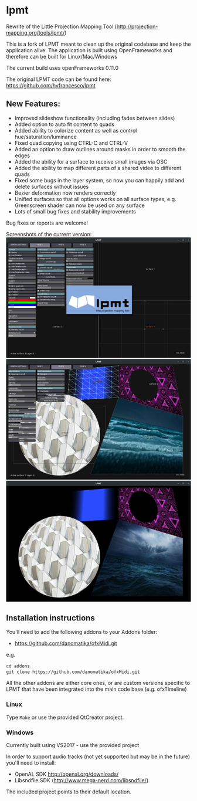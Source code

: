 # lpmt
Rewrite of the Little Projection Mapping Tool (http://projection-mapping.org/tools/lpmt/)

This is a fork of LPMT meant to clean up the original codebase and keep the application alive.
The application is built using OpenFrameworks and therefore can be built for Linux/Mac/Windows

The current build uses openFrameworks 0.11.0

The original LPMT code can be found here: https://github.com/hvfrancesco/lpmt

## New Features:
* Improved slideshow functionality (including fades between slides)
* Added option to auto fit content to quads
* Added ability to colorize content as well as control hue/saturation/luminance 
* Fixed quad copying using CTRL-C and CTRL-V
* Added an option to draw outlines around masks in order to smooth the edges
* Added the ability for a surface to receive small images via OSC
* Added the ability to map different parts of a shared video to different quads
* Fixed some bugs in the layer system, so now you can happily add and delete surfaces without issues
* Bezier deformation now renders correctly
* Unified surfaces so that all options works on all surface types, e.g. Greenscreen shader can now be used on any surface
* Lots of small bug fixes and stability improvements

Bug fixes or reports are welcome!

Screenshots of the current version:
![Screenshot of LPMT](screenshots/screenshot1.jpg)
![Screenshot of LPMT](screenshots/screenshot2.jpg)
![Screenshot of LPMT](screenshots/screenshot3.jpg)

## Installation instructions

You'll need to add the following addons to your Addons folder:

- https://github.com/danomatika/ofxMidi.git

e.g.

```
cd addons
git clone https://github.com/danomatika/ofxMidi.git
```
All the other addons are either core ones, or are custom versions specific to LPMT that have been integrated into the main code base (e.g. ofxTimeline)

### Linux
Type ```Make``` or use the provided QtCreator project.


### Windows
Currently built using VS2017 - use the provided project

In order to support audio tracks (not yet supported but may be in the future) you'll need to install:

 - OpenAL SDK http://openal.org/downloads/
 - Libsndfile SDK (http://www.mega-nerd.com/libsndfile/)
 
 The included project points to their default location.
 

